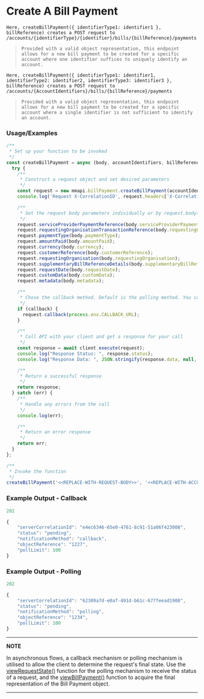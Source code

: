 # Create A Bill Payment

`Here, createBillPayment({ identifierType1: identifier1 }, billReference) creates a POST request to /accounts/{identifierType}/{identifier}/bills/{billReference}/payments`

> `Provided with a valid object representation, this endpoint allows for a new bill payment to be created for a specific account where one identifier suffices to uniquely identify an account.`

`Here, createBillPayment({ identifierType1: identifier1, identifierType2: identifier2, identifierType3: identifier3 }, billReference) creates a POST request to /accounts/{AccountIdentifiers}/bills/{billReference}/payments`

> `Provided with a valid object representation, this endpoint allows for a new bill payment to be created for a specific account where a single identifier is not sufficient to identify an account.`

### Usage/Examples

```javascript
/**
 * Set up your function to be invoked
 */
const createBillPayment = async (body, accountIdentifiers, billReference, callback = false) => {
  try {
    /**
     * Construct a request object and set desired parameters
     */
    const request = new mmapi.billPayment.createBillPayment(accountIdentifiers, billReference);
    console.log('Request X-CorrelationID', request.headers['X-CorrelationID']);

    /**
     * Set the request body parameters individually or by request.body(body);
     */
    request.serviceProviderPaymentReference(body.serviceProviderPaymentReference);
    request.requestingOrganisationTransactionReference(body.requestingOrganisationTransactionReference);
    request.paymentType(body.paymentType);
    request.amountPaid(body.amountPaid);
    request.currency(body.currency);
    request.customerReference(body.customerReference);
    request.requestingOrganisation(body.requestingOrganisation);
    request.supplementaryBillReferenceDetails(body.supplementaryBillReferenceDetails);
    request.requestDate(body.requestDate);
    request.customData(body.customData);
    request.metadata(body.metadata);

    /**
     * Chose the callback method. Default is the polling method. You can also chose it by request.polling();
     */
    if (callback) {
      request.callback(process.env.CALLBACK_URL);
    }

    /**
     * Call API with your client and get a response for your call
     */
    const response = await client.execute(request);
    console.log("Response Status: ", response.status);
    console.log("Response Data: ", JSON.stringify(response.data, null, 4));

    /**
     * Return a successful response
     */
    return response;
  } catch (err) {
    /**
     * Handle any errors from the call
     */
    console.log(err);

    /**
     * Return an error response
     */
    return err;
  }
};

/**
 * Invoke the function
 */
createBillPayment('<<REPLACE-WITH-REQUEST-BODY>>', '<<REPLACE-WITH-ACCOUNT-IDENTIFIERS>>', '<<REPLACE-WITH-BILL-REFERENCE>>');
```

### Example Output - Callback

```javascript
202

{
    "serverCorrelationId": "e4ec6346-65e0-4761-8c91-51a06f423008",
    "status": "pending",
    "notificationMethod": "callback",
    "objectReference": "1227",
    "pollLimit": 100
}
```

### Example Output - Polling

```javascript
202

{
    "serverCorrelationId": "62309a7d-e0af-491d-b61c-677feead1908",
    "status": "pending",
    "notificationMethod": "polling",
    "objectReference": "1234",
    "pollLimit": 100
}
```

---

**NOTE**

In asynchronous flows, a callback mechanism or polling mechanism is utilised to allow the client to determine the request's final state. Use the [viewRequestState()](viewRequestState.Readme.md) function for the polling mechanism to receive the status of a request, and the [viewBillPayment()](viewBillPayment.Readme.md) function to acquire the final representation of the Bill Payment object.

---
